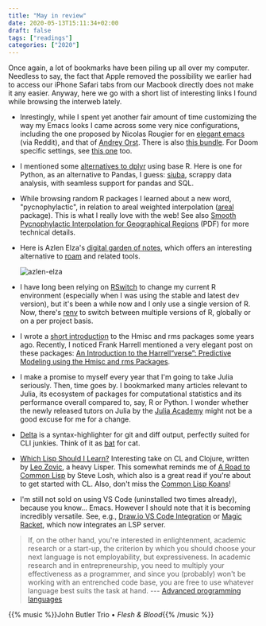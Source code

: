 ```yaml
---
title: "May in review"
date: 2020-05-13T15:11:34+02:00
draft: false
tags: ["readings"]
categories: ["2020"]
---
```


Once again, a lot of bookmarks have been piling up all over my computer. Needless to say, the fact that Apple removed the possibility we earlier had to access our iPhone Safari tabs from our Macbook directly does not make it any easier. Anyway, here we go with a short list of interesting links I found while browsing the interweb lately.

- Inrestingly, while I spent yet another fair amount of time customizing the way my Emacs looks I came across some very nice configurations, including the one proposed by Nicolas Rougier for en [elegant emacs](https://github.com/rougier/elegant-emacs) (via Reddit), and that of [Andrey Orst](https://github.com/andreyorst/dotfiles/tree/master/.config/emacs). There is also [this bundle](https://emacs.nasy.moe). For Doom specific settings, see [this one](https://github.com/tecosaur/emacs-config/blob/master/config.org) too.

- I mentioned some [alternatives to dplyr](/micro/2020-04-24-12-23-04/) using base R. Here is one for Python, as an alternative to Pandas, I guess: [siuba](https://github.com/machow/siuba/blob/master/README.md), scrappy data analysis, with seamless support for pandas and SQL.

- While browsing random R packages I learned about a new word, "pycnophylactic", in relation to areal weighted interpolation ([areal](https://slu-opengis.github.io/areal/) package). This is what I really love with the web! See also [Smooth Pycnophylactic Interpolation for Geographical Regions](http://www.geog.ucsb.edu/~kclarke/Geography232/Pycno.pdf) (PDF) for more technical details.

- Here is Azlen Elza's [digital garden of notes](https://notes.azlen.me/g3tibyfv/), which offers an interesting alternative to [roam](https://roamresearch.com) and related tools.

  ![azlen-elza](/img/2020-05-13-15-47-45.png)

- I have long been relying on [RSwitch](http://r.research.att.com) to change my current R environment (especially when I was using the stable and latest dev version), but it's been a while now and I only use a single version of R. Now, there's [renv](https://github.com/jcrodriguez1989/renv-installer) to switch between multiple versions of R, globally or on a per project basis.

- I wrote a [short introduction](/post/hmisc-and-rms/) to the Hmisc and rms packages some years ago. Recently, I noticed Frank Harrell mentioned a very elegant post on these packages: [An Introduction to the Harrell“verse”: Predictive Modeling using the Hmisc and rms Packages](https://www.nicholas-ollberding.com/post/an-introduction-to-the-harrell-verse-predictive-modeling-using-the-hmisc-and-rms-packages/).

- I make a promise to myself every year that I'm going to take Julia seriously. Then, time goes by. I bookmarked many articles relevant to Julia, its ecosystem of packages for computational statistics and its performance overall compared to, say, R or Python. I wonder whether the newly released tutors on Julia by the [Julia Academy](https://juliaacademy.com) might not be a good excuse for me for a change.

- [Delta](https://github.com/dandavison/delta/blob/master/README.md) is a syntax-highlighter for git and diff output, perfectly suited for CLI junkies. Think of it as [bat](https://github.com/sharkdp/bat) for cat.

- [Which Lisp Should I Learn?](http://langnostic.inaimathi.ca/posts/recommendations#why) Interesting take on CL and Clojure, written by [Leo Zovic](https://github.com/Inaimathi), a heavy Lisper. This somewhat reminds me of [A Road to Common Lisp](https://stevelosh.com/blog/2018/08/a-road-to-common-lisp/) by Steve Losh, which also is a great read if you're about to get started with CL. Also, don't miss the [Common Lisp Koans](https://github.com/google/lisp-koans/)!

- I'm still not sold on using VS Code (uninstalled two times already), because you know... Emacs. However I should note that it is becoming incredibly versatile. See, e.g., [Draw.io VS Code Integration](https://github.com/hediet/vscode-drawio) or [Magic Racket](https://github.com/Eugleo/magic-racket), which now integrates an LSP server.

> If, on the other hand, you're interested in enlightenment, academic research or a start-up, the criterion by which you should choose your next language is not employability, but expressiveness. In academic research and in entrepreneurship, you need to multiply your effectiveness as a programmer, and since you (probably) won't be working with an entrenched code base, you are free to use whatever language best suits the task at hand. --- [Advanced programming languages](http://matt.might.net/articles/best-programming-languages/)

{{% music %}}John Butler Trio • _Flesh & Blood_{{% /music %}}
